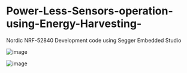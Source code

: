 # Power-Less-Sensors-operation-using-Energy-Harvesting-
Nordic NRF-52840 Development code using Segger Embedded Studio

![image](https://user-images.githubusercontent.com/70564585/209773743-ef3b156c-d35e-4e32-9635-04afc2305f66.png)

![image](https://user-images.githubusercontent.com/70564585/209773803-07d28dbe-8c48-486c-8bf4-48274e824d8e.png)

